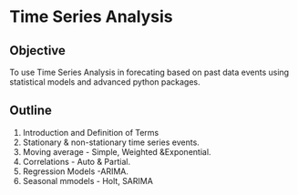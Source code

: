 # Time Series Analysis

## Objective
To use Time Series Analysis in forecating based on past data events using statistical models and advanced python packages.

## Outline
1. Introduction and Definition of Terms
2. Stationary & non-stationary time series events.
3. Moving average - Simple, Weighted &Exponential.
4. Correlations - Auto & Partial.
5. Regression Models -ARIMA.
6. Seasonal mmodels - Holt, SARIMA
   
